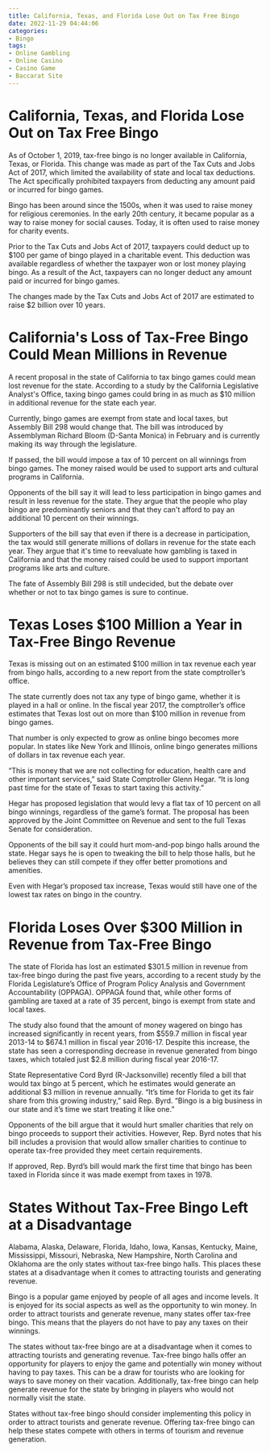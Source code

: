 ```yaml
---
title: California, Texas, and Florida Lose Out on Tax Free Bingo
date: 2022-11-29 04:44:06
categories:
- Bingo
tags:
- Online Gambling
- Online Casino
- Casino Game
- Baccarat Site
---
```



#  California, Texas, and Florida Lose Out on Tax Free Bingo

As of October 1, 2019, tax-free bingo is no longer available in California, Texas, or Florida. This change was made as part of the Tax Cuts and Jobs Act of 2017, which limited the availability of state and local tax deductions. The Act specifically prohibited taxpayers from deducting any amount paid or incurred for bingo games.

Bingo has been around since the 1500s, when it was used to raise money for religious ceremonies. In the early 20th century, it became popular as a way to raise money for social causes. Today, it is often used to raise money for charity events.

Prior to the Tax Cuts and Jobs Act of 2017, taxpayers could deduct up to $100 per game of bingo played in a charitable event. This deduction was available regardless of whether the taxpayer won or lost money playing bingo. As a result of the Act, taxpayers can no longer deduct any amount paid or incurred for bingo games.

The changes made by the Tax Cuts and Jobs Act of 2017 are estimated to raise $2 billion over 10 years.

#  California's Loss of Tax-Free Bingo Could Mean Millions in Revenue

A recent proposal in the state of California to tax bingo games could mean lost revenue for the state. According to a study by the California Legislative Analyst's Office, taxing bingo games could bring in as much as $10 million in additional revenue for the state each year.

Currently, bingo games are exempt from state and local taxes, but Assembly Bill 298 would change that. The bill was introduced by Assemblyman Richard Bloom (D-Santa Monica) in February and is currently making its way through the legislature.

If passed, the bill would impose a tax of 10 percent on all winnings from bingo games. The money raised would be used to support arts and cultural programs in California.

Opponents of the bill say it will lead to less participation in bingo games and result in less revenue for the state. They argue that the people who play bingo are predominantly seniors and that they can't afford to pay an additional 10 percent on their winnings.

Supporters of the bill say that even if there is a decrease in participation, the tax would still generate millions of dollars in revenue for the state each year. They argue that it's time to reevaluate how gambling is taxed in California and that the money raised could be used to support important programs like arts and culture.

The fate of Assembly Bill 298 is still undecided, but the debate over whether or not to tax bingo games is sure to continue.

#  Texas Loses $100 Million a Year in Tax-Free Bingo Revenue

Texas is missing out on an estimated $100 million in tax revenue each year from bingo halls, according to a new report from the state comptroller’s office.

The state currently does not tax any type of bingo game, whether it is played in a hall or online. In the fiscal year 2017, the comptroller’s office estimates that Texas lost out on more than $100 million in revenue from bingo games.

That number is only expected to grow as online bingo becomes more popular. In states like New York and Illinois, online bingo generates millions of dollars in tax revenue each year.

“This is money that we are not collecting for education, health care and other important services,” said State Comptroller Glenn Hegar. “It is long past time for the state of Texas to start taxing this activity.”

Hegar has proposed legislation that would levy a flat tax of 10 percent on all bingo winnings, regardless of the game’s format. The proposal has been approved by the Joint Committee on Revenue and sent to the full Texas Senate for consideration.

Opponents of the bill say it could hurt mom-and-pop bingo halls around the state. Hegar says he is open to tweaking the bill to help those halls, but he believes they can still compete if they offer better promotions and amenities.

Even with Hegar’s proposed tax increase, Texas would still have one of the lowest tax rates on bingo in the country.

#  Florida Loses Over $300 Million in Revenue from Tax-Free Bingo

The state of Florida has lost an estimated $301.5 million in revenue from tax-free bingo during the past five years, according to a recent study by the Florida Legislature’s Office of Program Policy Analysis and Government Accountability (OPPAGA). OPPAGA found that, while other forms of gambling are taxed at a rate of 35 percent, bingo is exempt from state and local taxes.

The study also found that the amount of money wagered on bingo has increased significantly in recent years, from $559.7 million in fiscal year 2013-14 to $674.1 million in fiscal year 2016-17. Despite this increase, the state has seen a corresponding decrease in revenue generated from bingo taxes, which totaled just $2.8 million during fiscal year 2016-17.

State Representative Cord Byrd (R-Jacksonville) recently filed a bill that would tax bingo at 5 percent, which he estimates would generate an additional $3 million in revenue annually. “It’s time for Florida to get its fair share from this growing industry,” said Rep. Byrd. “Bingo is a big business in our state and it’s time we start treating it like one.”

Opponents of the bill argue that it would hurt smaller charities that rely on bingo proceeds to support their activities. However, Rep. Byrd notes that his bill includes a provision that would allow smaller charities to continue to operate tax-free provided they meet certain requirements.

If approved, Rep. Byrd’s bill would mark the first time that bingo has been taxed in Florida since it was made exempt from taxes in 1978.

#  States Without Tax-Free Bingo Left at a Disadvantage

Alabama, Alaska, Delaware, Florida, Idaho, Iowa, Kansas, Kentucky, Maine, Mississippi, Missouri, Nebraska, New Hampshire, North Carolina and Oklahoma are the only states without tax-free bingo halls. This places these states at a disadvantage when it comes to attracting tourists and generating revenue.

Bingo is a popular game enjoyed by people of all ages and income levels. It is enjoyed for its social aspects as well as the opportunity to win money. In order to attract tourists and generate revenue, many states offer tax-free bingo. This means that the players do not have to pay any taxes on their winnings.

The states without tax-free bingo are at a disadvantage when it comes to attracting tourists and generating revenue. Tax-free bingo halls offer an opportunity for players to enjoy the game and potentially win money without having to pay taxes. This can be a draw for tourists who are looking for ways to save money on their vacation. Additionally, tax-free bingo can help generate revenue for the state by bringing in players who would not normally visit the state.

States without tax-free bingo should consider implementing this policy in order to attract tourists and generate revenue. Offering tax-free bingo can help these states compete with others in terms of tourism and revenue generation.